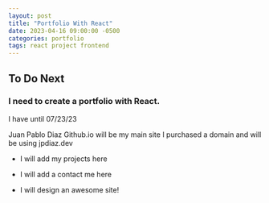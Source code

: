 ```yaml
---
layout: post
title: "Portfolio With React"
date: 2023-04-16 09:00:00 -0500
categories: portfolio
tags: react project frontend
---
```


## To Do Next

### I need to create a portfolio with React.

I have until 07/23/23

Juan Pablo Diaz Github.io will be my main site
I purchased a domain and will be using jpdiaz.dev

- I will add my projects here

- I will add a contact me here

- I will design an awesome site!

